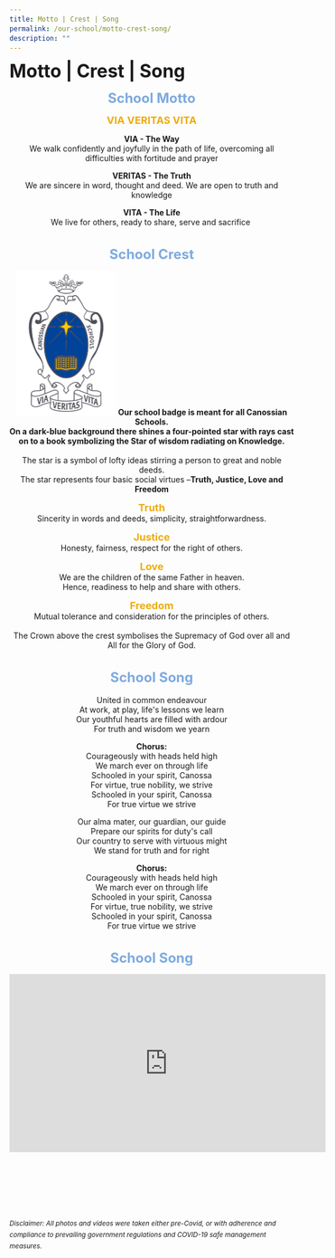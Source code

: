 ```yaml
---
title: Motto | Crest | Song
permalink: /our-school/motto-crest-song/
description: ""
---
```

**<font size=6>Motto | Crest | Song</font>**

<center>

**<font size=5 color="#7daadf">School Motto</font>**

**<font size=4 color="#eeac0d">VIA VERITAS VITA</font>**

<b>VIA - The Way</b>
<br>
We walk confidently and joyfully in the path of life, overcoming all difficulties with fortitude and prayer

<b>VERITAS - The Truth</b>
<br>
We are sincere in word, thought and deed. We are open to truth and knowledge

<b>VITA - The Life</b>
<br>
We live for others, ready to share, serve and sacrifice 
<br>
<br>
<br>
**<font size=5 color="#7daadf">School Crest</font>**

<img src="/images/Our%20School/School%20Crest.jpg" style="width:35%">

<b>
Our school badge is meant for all Canossian Schools.<br>
On a dark-blue background there shines a four-pointed star with rays cast<br>
on to a book symbolizing the Star of wisdom radiating on Knowledge.
</b>
<br>
<br>
The star is a symbol of lofty ideas stirring a person to great and noble deeds.<br>
	The star represents four basic social virtues –<b>Truth, Justice, Love and Freedom</b>

<b><font size=4 color="#eeac0d">Truth</font></b>
<br>
Sincerity in words and deeds, simplicity, straightforwardness.

<b><font size=4 color="#eeac0d">Justice</font></b>
<br>
Honesty, fairness, respect for the right of others.

<b><font size=4 color="#eeac0d">Love</font></b>
<br>
We are the children of the same Father in heaven.<br>
Hence, readiness to help and share with others.

<b><font size=4 color="#eeac0d">Freedom</font></b>
<br>
Mutual tolerance and consideration for the principles of others.
<br>
<br>
The Crown above the crest symbolises the Supremacy of God over all and All for the Glory of God.
<br>
<br>
<br>
<b><font size=5 color="#7daadf">School Song</font></b>
<br>
<br>
United in common endeavour  
At work, at play, life's lessons we learn  
Our youthful hearts are filled with ardour  
For truth and wisdom we yearn  

<b>Chorus:</b>
<br>
Courageously with heads held high  
We march ever on through life  
Schooled in your spirit, Canossa  
For virtue, true nobility, we strive  
Schooled in your spirit, Canossa  
For true virtue we strive  
  
Our alma mater, our guardian, our guide  
Prepare our spirits for duty's call  
Our country to serve with virtuous might  
We stand for truth and for right

<b>Chorus:</b>
<br>
Courageously with heads held high  
We march ever on through life  
Schooled in your spirit, Canossa  
For virtue, true nobility, we strive  
Schooled in your spirit, Canossa  
For true virtue we strive  
<br>
<br>
<b><font size=5 color="#7daadf">School Song</font></b>
<br>
<iframe width="560" height="315" src="https://www.youtube.com/embed/phtGL_WeE4c" title="YouTube video player" frameborder="0" allow="accelerometer; autoplay; clipboard-write; encrypted-media; gyroscope; picture-in-picture" allowfullscreen></iframe>

</center>

<br><br><br><br><br><br>
<sup>_Disclaimer: All photos and videos were taken either pre-Covid, or with adherence and compliance to prevailing government regulations and COVID-19 safe management measures._</sup>